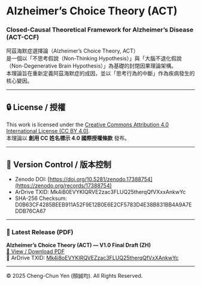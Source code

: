 # Alzheimer’s Choice Theory (ACT)
### Closed-Causal Theoretical Framework for Alzheimer’s Disease (ACT-CCF)

阿茲海默症選擇論（Alzheimer’s Choice Theory, ACT）  
是一個以「不思考假說（Non-Thinking Hypothesis）」與「大腦不退化假說（Non-Degenerative Brain Hypothesis）」為基礎的封閉因果理論架構。  
本理論旨在重新定義阿茲海默症的成因，並以「思考行為的中斷」作為疾病發生的核心變因。

---

## 🔒 License / 授權
This work is licensed under the [Creative Commons Attribution 4.0 International License (CC BY 4.0)](https://creativecommons.org/licenses/by/4.0/).  
本理論以 **創用 CC 姓名標示 4.0 國際授權條款** 發布。

---

## 🧾 Version Control / 版本控制
- Zenodo DOI: [https://doi.org/10.5281/zenodo.17388754](https://zenodo.org/records/17388754)
- ArDrive TXID: Mk4iB0EVYKIQRVE2zac3FLUQ25therqQfVXxxAnkwYc
- SHA-256 Checksum: D0B63CF4285BEEB911A52F9E12B0E6E2CF5783D4E38B831BB4A9A7EDDB76CA67

---

### 📄 Latest Release (PDF)
**Alzheimer’s Choice Theory (ACT) — V1.0 Final Draft (ZH)**  
[📘 View / Download PDF](./V1.0_Final_Draft_ZH/Alzheimers-Choice-Theory-V1.0-Final-Draft-ZH.pdf)  
🔗 ArDrive TXID: [Mk4i8oEVYKIRQVEZzac3FLUQ25therqQfVxXAnkwYc](https://arweave.net/Mk4i8oEVYKIRQVEZzac3FLUQ25therqQfVxXAnkwYc)

---

© 2025 Cheng-Chun Yen (顏誠均). All Rights Reserved.
